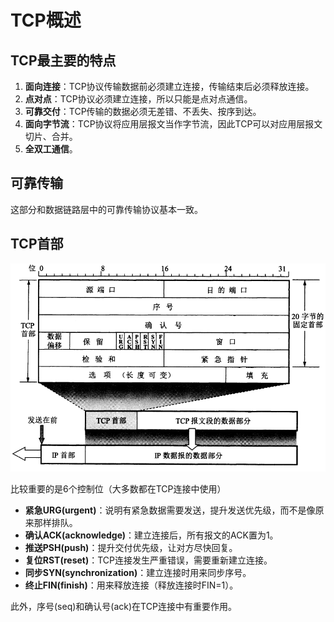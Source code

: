 # TCP概述

## TCP最主要的特点

1. **面向连接**：TCP协议传输数据前必须建立连接，传输结束后必须释放连接。
2. **点对点**：TCP协议必须建立连接，所以只能是点对点通信。
3. **可靠交付**：TCP传输的数据必须无差错、不丢失、按序到达。
4. **面向字节流**：TCP协议将应用层报文当作字节流，因此TCP可以对应用层报文切片、合并。
5. **全双工通信**。



## 可靠传输

这部分和数据链路层中的可靠传输协议基本一致。



## TCP首部

<img src="pics/tcp-header.png" alt="tcp-header" style="zoom: 67%;" />

比较重要的是6个控制位（大多数都在TCP连接中使用）

- **紧急URG(urgent)**：说明有紧急数据需要发送，提升发送优先级，而不是像原来那样排队。
- **确认ACK(acknowledge)**：建立连接后，所有报文的ACK置为1。
- **推送PSH(push)**：提升交付优先级，让对方尽快回复。
- **复位RST(reset)**：TCP连接发生严重错误，需要重新建立连接。
- **同步SYN(synchronization)**：建立连接时用来同步序号。
- **终止FIN(finish)**：用来释放连接（释放连接时FIN=1）。

此外，序号(seq)和确认号(ack)在TCP连接中有重要作用。